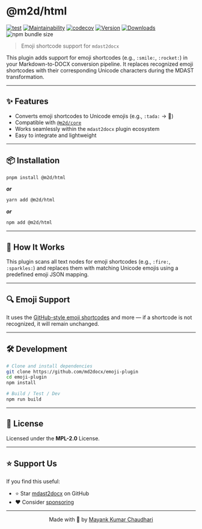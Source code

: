 # @m2d/html

[![test](https://github.com/md2docx/html/actions/workflows/test.yml/badge.svg)](https://github.com/md2docx/html/actions/workflows/test.yml) [![Maintainability](https://api.codeclimate.com/v1/badges/aa896ec14c570f3bb274/maintainability)](https://codeclimate.com/github/md2docx/html/maintainability) [![codecov](https://codecov.io/gh/md2docx/html/graph/badge.svg)](https://codecov.io/gh/md2docx/html) [![Version](https://img.shields.io/npm/v/@m2d/html.svg?colorB=green)](https://www.npmjs.com/package/@m2d/html) [![Downloads](https://img.jsdelivr.com/img.shields.io/npm/d18m/@m2d/html.svg)](https://www.npmjs.com/package/@m2d/html) ![npm bundle size](https://img.shields.io/bundlephobia/minzip/@m2d/html)

> Emoji shortcode support for `mdast2docx`

This plugin adds support for emoji shortcodes (e.g., `:smile:`, `:rocket:`) in your Markdown-to-DOCX conversion pipeline. It replaces recognized emoji shortcodes with their corresponding Unicode characters during the MDAST transformation.

---

## ✨ Features

- Converts emoji shortcodes to Unicode emojis (e.g., `:tada:` → 🎉)
- Compatible with [`@m2d/core`](https://www.npmjs.com/package/@m2d/core)
- Works seamlessly within the `mdast2docx` plugin ecosystem
- Easy to integrate and lightweight

---

## 📦 Installation

```bash
pnpm install @m2d/html
```

**_or_**

```bash
yarn add @m2d/html
```

**_or_**

```bash
npm add @m2d/html
```

---

## 🧠 How It Works

This plugin scans all text nodes for emoji shortcodes (e.g., `:fire:`, `:sparkles:`) and replaces them with matching Unicode emojis using a predefined emoji JSON mapping.

---

## 🔍 Emoji Support

It uses the [GitHub-style emoji shortcodes](https://github.com/ikatyang/emoji-cheat-sheet) and more — if a shortcode is not recognized, it will remain unchanged.

---

## 🛠️ Development

```bash
# Clone and install dependencies
git clone https://github.com/md2docx/emoji-plugin
cd emoji-plugin
npm install

# Build / Test / Dev
npm run build
```

---

## 📄 License

Licensed under the **MPL-2.0** License.

---

## ⭐ Support Us

If you find this useful:

- ⭐ Star [mdast2docx](https://github.com/md2docx/mdast2docx) on GitHub
- ❤️ Consider [sponsoring](https://github.com/sponsors/mayank1513)

---

<p align="center">Made with 💖 by <a href="https://mayank-chaudhari.vercel.app" target="_blank">Mayank Kumar Chaudhari</a></p>
